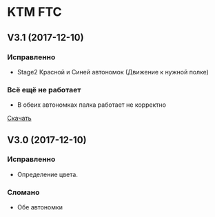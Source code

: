 # KTM FTC

## V3.1 (2017-12-10)

### Исправленно

- Stage2 Красной и Синей автономок (Движение к нужной полке)

### Всё ещё не работает

- В обеих автономках палка работает не корректно

[Скачать](http://vhundef.net/Development-TeamCode-debug.apk)


## V3.0 (2017-12-10)

### Исправленно

- Определение цвета.

### Сломано

- Обе автономки

